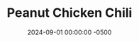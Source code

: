 ---
layout: post
title:  "Peanut Chicken Chili"
date:   2024-09-01 00:00:00 -0500
categories:
- Recipes
- Chicken
permalink: /recipes/peanut-chicken-chili
image: /assets/Food/Chicken/Peanut Chili/peanut-chili-cover.jpg
ing: peanutchili-ing
facts: peanutchili-facts
section1: Vegetables
start2: Boneless skinless chicken thighs
section2: Chicken
start3: Kidney beans, drained and rinsed
section3: Cans
start4: Powdered peanut butter
section4: Seasonings
start5: Lemon juice
section5: At the End
Prep: 20
Rest: 
Cook: 360
Source1: 
Source2: 
whisk: https://s.samsungfood.com/E9NjW
tags: 
- chicken thighs
- boneless skinless chicken thighs
- peanut butter
- maafe
- peanuts
- powdered peanut butter
- pb2
- pbfit
- chili
- slow cooker
- crockpot
- stew
- peanut butter stew
- chili powder
- beans
- kidney beans
- black beans
- pinto beans
- cumin
- ginger
- soy sauce
- gochujang
- peppers
- red pepper
- bell pepper
- onion
- carrots
Description: If you somehow don't know by now, I am obsessed with peanut butter. This dish is a remix combining my <a href="/recipes/chili">Slow Cooker Chili</a> with <a href="/recipes/maafe">Maafe (African Peanut Stew)</a>. It has a similar flavor to my <a href="/recipes/peanut-chicken">Peanut Chili Chicken Skillet</a>, but instead served as a delicious slow cooked stew, ready for you when you get home from work. It's a dump and go stew, like my <a href="/recipes/chicken-stew">Crockpot Chicken Stew</a> and <a href="/recipes/chicken-noodle-stew">Chicken Noodle Stew</a>; meaning you just have to cut up the vegetables and chicken, add it to the crockpot, and have dinner ready for you. No other cooking required!
Instructions: 
- Starting with your vegetables, cut your peppers and onions into a medium dice. Finely dice your carrots, as they're harder and will take longer to cook. I'm using an electric chopper here to get them fine. Add all vegetables to the pot of a slow cooker<br><br>

- Dice your chicken thighs into bite sized cubes, and add to the pot as well<br><br>

- Drain and rinse your cans of beans, and add to the pot. Dump in the cans of crushed and diced tomatoes as well<br><br>

- Add in the powdered peanut butter, chili powder, cumin, cocoa powder, and ground ginger. Add in the gochujang, soy sauce, and minced garlic as well<br><br>

- Mix everything fully together, cover, and cook on low for 6 hours, or until the vegetables are tender and the chicken is fully cooked
---